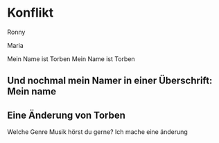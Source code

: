 # Konflikt
Ronny

Maria

Mein Name ist Torben
Mein Name ist Torben

## Und nochmal mein Namer in einer Überschrift: Mein name

## Eine Änderung von Torben
Welche Genre Musik hörst du gerne?
Ich mache eine änderung